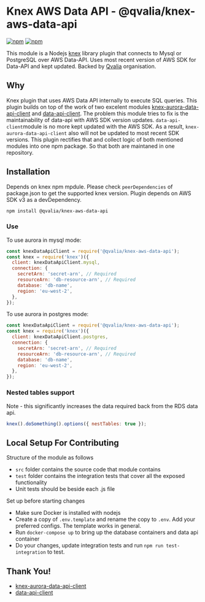 # Knex AWS Data API - @qvalia/knex-aws-data-api

[![npm](https://img.shields.io/npm/v/@qvalia/knex-aws-data-api)](https://www.npmjs.com/package/@qvalia/knex-aws-data-api)
[![npm](https://img.shields.io/npm/l/@qvalia/knex-aws-data-api)](https://img.shields.io/npm/l/@qvalia/knex-aws-data-api)

This module is a Nodejs [knex](https://github.com/knex/knex) library plugin that connects to Mysql or PostgreSQL over AWS Data-API. Uses most recent version of AWS SDK for Data-API and kept updated. Backed by [Qvalia](https://qvalia.com/) organisation.

## Why
Knex plugin that uses AWS Data API internally to execute SQL queries.
This plugin builds on top of the work of two excelent modules [knex-aurora-data-api-client](https://github.com/markusahlstrand/knex-data-api-client) and [data-api-client](https://www.npmjs.com/package/data-api-client).
The problem this module tries to fix is the maintainability of data-api with AWS SDK version updates. `data-api-client`module is no more kept updated with the AWS SDK. As a result, `knex-aurora-data-api-client` also will not be updated to most recent SDK versions. This plugin rectifies that and collect logic of both mentioned modules into one npm package. So that both are maintaned in one repository.

## Installation

Depends on knex npm mpdule. Please check `peerDependencies` of package.json to get the supported knex version. Plugin depends on AWS SDK v3 as a devDependency.

```bash
npm install @qvalia/knex-aws-data-api
```
### Use

To use aurora in mysql mode:

```javascript
const knexDataApiClient = require('@qvalia/knex-aws-data-api');
const knex = require('knex')({
  client: knexDataApiClient.mysql,
  connection: {
    secretArn: 'secret-arn', // Required
    resourceArn: 'db-resource-arn', // Required
    database: 'db-name',
    region: 'eu-west-2',
  },
});
```

To use aurora in postgres mode:

```javascript
const knexDataApiClient = require('@qvalia/knex-aws-data-api');
const knex = require('knex')({
  client: knexDataApiClient.postgres,
  connection: {
    secretArn: 'secret-arn', // Required
    resourceArn: 'db-resource-arn', // Required
    database: 'db-name',
    region: 'eu-west-2',
  },
});
```

### Nested tables support

Note - this significantly increases the data required back from the RDS data api.

```javascript
knex().doSomething().options({ nestTables: true });
```

## Local Setup For Contributing

Structure of the module as follows
- `src` folder contains the source code that module contains
- `test` folder contains the integration tests that cover all the exposed functionality
- Unit tests should be beside each .js file

Set up before starting changes
- Make sure Docker is installed with nodejs
- Create a copy of `.env.template` and rename the copy to `.env`. Add your preferred configs. The template works in general.
- Run `docker-compose up` to bring up the database containers and data api container
- Do your changes, update integration tests and run `npm run test-integration` to test.

## Thank You!
- [knex-aurora-data-api-client](https://github.com/markusahlstrand/knex-data-api-client)
- [data-api-client](https://www.npmjs.com/package/data-api-client)
